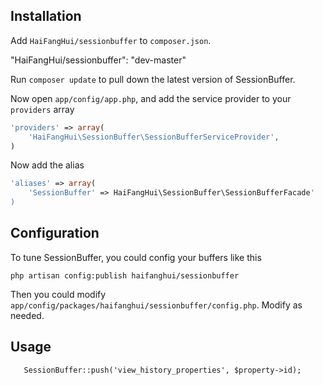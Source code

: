 ## Installation

Add `HaiFangHui/sessionbuffer` to `composer.json`.

  "HaiFangHui/sessionbuffer": "dev-master"

Run `composer update` to pull down the latest version of SessionBuffer.

Now open `app/config/app.php`, and add the service provider to your `providers` array

```php
'providers' => array(
    'HaiFangHui\SessionBuffer\SessionBufferServiceProvider',
)
```

Now add the alias

```php
'aliases' => array(
    'SessionBuffer' => HaiFangHui\SessionBuffer\SessionBufferFacade'
)
```


## Configuration

To tune SessionBuffer, you could config your buffers like this


```
php artisan config:publish haifanghui/sessionbuffer
```

Then you could modify `app/config/packages/haifanghui/sessionbuffer/config.php`. Modify as needed. 


## Usage

```
   SessionBuffer::push('view_history_properties', $property->id);
```
